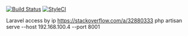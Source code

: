 [![Build Status](https://travis-ci.org/nafiesl/grosir-obat.svg?branch=master)](https://travis-ci.org/nafiesl/grosir-obat)
[![StyleCI](https://styleci.io/repos/87638082/shield?branch=master)](https://styleci.io/repos/87638082)


Laravel access by ip
https://stackoverflow.com/a/32880333
php artisan serve --host 192.168.100.4 --port 8001